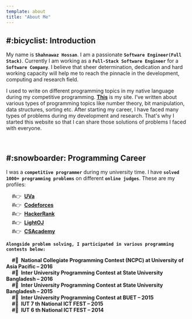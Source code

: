 ```yaml
---
template: about
title: "About Me"
---
```


<h2>#:bicyclist: Introduction</h2>

My name is **`Shahnawaz Hossan`**. I am a passionate **`Software Engineer(Full Stack)`**. Currently I am working as a **`Full-Stack Software Engineer`** for a **`Software Company`**. I believe that sheer determination, dedication and hard working capacity will help me to reach the pinnacle in the development, computing and research field.

I used to write on different programming topics in my native language during my competitive programming. **[This](http://shahnawaz-pabon.blogspot.com/)** is my site. I've written about various types of programming topics like number theory, bit manipulation, data structures, sorting etc. After starting my career, I have faced many types of problems during my development and research. That's why I started this website so that I can share those solutions of problems I faced with everyone.

<br/>
<h2>#:snowboarder: Programming Career</h2>

I was a **`competitive programmer`** during my university time. I have **`solved 1000+ programming problems`** on different **`online judges`**. These are my profiles:

&nbsp;&nbsp;&nbsp;&nbsp;#:point_right:&nbsp; **[UVa](https://uhunt.onlinejudge.org/id/370372)**<br/>
&nbsp;&nbsp;&nbsp;&nbsp;#:point_right:&nbsp; **[Codeforces](http://codeforces.com/profile/Back_To_School)**<br/>
&nbsp;&nbsp;&nbsp;&nbsp;#:point_right:&nbsp; **[HackerRank](https://www.hackerrank.com/shahnawaz_pabon)**<br/>
&nbsp;&nbsp;&nbsp;&nbsp;#:point_right:&nbsp; **[LightOJ](https://lightoj.com/user/shahnawaz-pabon)**<br/>
&nbsp;&nbsp;&nbsp;&nbsp;#:point_right:&nbsp; **[CSAcademy](https://csacademy.com/user/TechTurtle)**<br/>

**`Alongside problem solving, I participated in various programming contests below:`**

&nbsp;&nbsp;&nbsp;&nbsp;**#:balloon:&nbsp; National Collegiate Programming Contest (NCPC) at University of Asia Pacific – 2016** <br/>
&nbsp;&nbsp;&nbsp;&nbsp;**#:balloon:&nbsp; Inter University Programming Contest at State University Bangladesh – 2016** <br/>
&nbsp;&nbsp;&nbsp;&nbsp;**#:balloon:&nbsp; Inter University Programming Contest at State University Bangladesh – 2015** <br/>
&nbsp;&nbsp;&nbsp;&nbsp;**#:balloon:&nbsp; Inter University Programming Contest at BUET – 2015** <br/>
&nbsp;&nbsp;&nbsp;&nbsp;**#:balloon:&nbsp; IUT 7 th National ICT FEST – 2015** <br/>
&nbsp;&nbsp;&nbsp;&nbsp;**#:balloon:&nbsp; IUT 6 th National ICT FEST – 2014** <br/>
